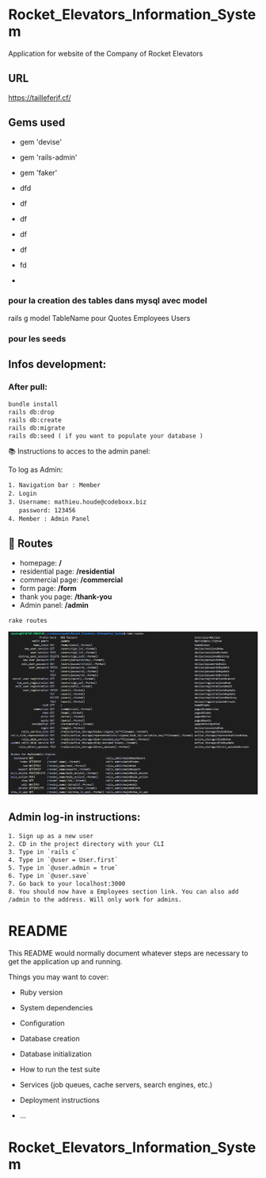 # Rocket_Elevators_Information_System
Application for website of the Company of Rocket Elevators
## URL
<https://tailleferjf.cf/>
## Gems used
* gem 'devise'


* gem 'rails-admin'


* gem 'faker'


* dfd
* df
* df
* df
* df
* fd
* 

### pour la creation des tables dans mysql avec model
rails g model TableName
pour Quotes Employees Users

### pour les seeds

## Infos development:
### After pull:
```
bundle install
rails db:drop
rails db:create
rails db:migrate
rails db:seed ( if you want to populate your database )
```
📚 Instructions to acces to the admin panel:

To log as Admin:

```sh
1. Navigation bar : Member
2. Login
3. Username: mathieu.houde@codeboxx.biz
   password: 123456
4. Member : Admin Panel
```

## :memo: Routes

- homepage: <b>/</b>
- residential page: <b>/residential</b>
- commercial page: <b>/commercial</b>
- form page: <b>/form</b>
- thank you page: <b>/thank-you</b>
- Admin panel: <b>/admin</b>

```sh
rake routes
```
![](routes.png)

## Admin log-in instructions:
```
1. Sign up as a new user
2. CD in the project directory with your CLI
3. Type in `rails c`
4. Type in `@user = User.first`
5. Type in `@user.admin = true`
6. Type in `@user.save`
7. Go back to your localhost:3000
8. You should now have a Employees section link. You can also add /admin to the address. Will only work for admins.
```





















# README

This README would normally document whatever steps are necessary to get the
application up and running.

Things you may want to cover:

* Ruby version

* System dependencies

* Configuration

* Database creation

* Database initialization

* How to run the test suite

* Services (job queues, cache servers, search engines, etc.)

* Deployment instructions

* ...
# Rocket_Elevators_Information_System
